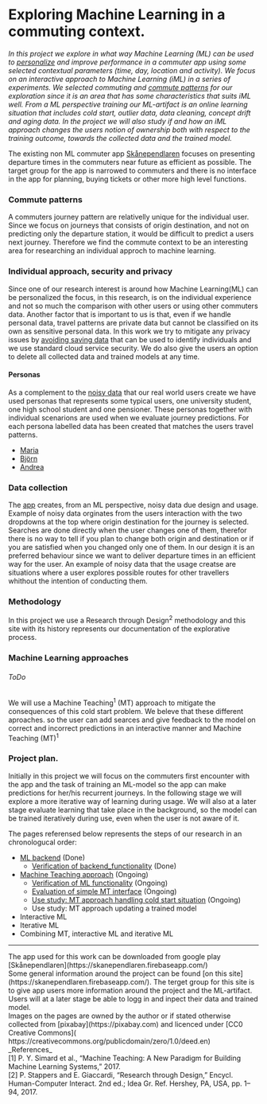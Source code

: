 # Exploring Machine Learning in a commuting context.
*In this project we explore in what way Machine Learning (ML) can be used to [personalize](#individual-approach-security-and-privacy) and improve performance in a commuter app using some selected contextual parameters (time, day, location and activity). We focus on an interactive approach to Machine Learning (iML) in a series of experiments. We selected commuting and [commute patterns](#Commute-patterns) for our exploration since it is an area that has some characteristics that suits iML well. From a ML perspective training our ML-artifact is an online learning situation that includes cold start, outlier data, data cleaning, concept drift and aging data. In the project we will also study if and how an iML approach changes the users notion of ownership both with respect to the training outcome, towards the collected data and the trained model.*

The existing non ML commuter app [Skånependlaren](https://play.google.com/store/apps/details?id=se.k3larra.alvebuss&hl=sv) focuses on presenting departure times in the commuters near future as efficient as possible. The target group for the app is narrowed to commuters and there is no interface in the app for planning, buying tickets or other more high level functions.

### Commute patterns
A commuters journey pattern are relativelly unique for the individual user. Since we focus on journeys that consists of origin destination, and not on predicting only the departure station, it would be difficult to predict a users next journey. Therefore we find the commute context to be an interesting area for researching an individual approch to machine learning.

### Individual approach, security and privacy
Since one of our research interest is around how Machine Learning(ML) can be personalized the focus, in this research, is on the individual experience and not so much the comparison with other users or using other commuters data. Another factor that is important to us is that, even if we handle personal data, travel patterns are private data but cannot be classified on its own as sensitive personal data. In this work we try to mitigate any privacy issues by [avoiding saving data](https://skanependlaren.firebaseapp.com) that can be used to identify individuals and we use standard cloud service security. We do also give the users an option to delete all collected data and trained models at any time.

#### Personas
As a complement to the [noisy data](#Data-collection) that our real world users create we have used personas that represents some typical users, one university student, one high school student and one pensioner. These personas together with individual scenarions are used when we evaluate journey predictions. For each persona labelled data has been created that matches the users travel patterns.

* [Maria](personas/Maria.md)
* [Björn](personas/Bjorn.md)
* [Andrea](personas/Andrea.md)

### Data collection
The [app](https://skanependlaren.firebaseapp.com/) creates, from an ML perspective, noisy data due design and usage. Example of noisy data orginates from the users interaction with the two dropdowns at the top where origin destination for the journey is selected. Searches are done directly when the user changes one of them, therefor there is no way to tell if you plan to change both origin and destination or if you are satisfied when you changed only one of them. In our design it is an preferred behaviour since we want to deliver departure times in an efficient way for the user. An example of noisy data that the usage creatse are situations where a user explores possible routes for other travellers whithout the intention of conducting them.

### Methodology
In this project we use a Research through Design<sup>2</sup> methodology and this site with its history represents our documentation of the explorative process.

### Machine Learning approaches
###### ToDo
 We will use a Machine Teaching<sup>1</sup> (MT) approach to mitigate the consequences of this cold start problem.
We beleve that these different aproaches. so the user can add searces and give feedback to the model on correct and incorrect predictions in an interactive manner
and Machine Teaching (MT)<sup>1</sup>

### Project plan.
Initially in this project we will focus on the commuters first encounter with the app and the task of training an ML-model so the app can make predictions for her/his recurrent journeys. In the following stage we will explore a more iterative way of learning during usage. We will also at a later stage evaluate learning that take place in the background, so the model can be trained iteratively during use, even when the user is not aware of it.

The pages referensed below represents the steps of our research in an chronologucal order:
* [ML backend](backend/backend.md) (Done)
  * [Verification of backend_functionality](backend/backend.md#Verification-of-backend-functionality) (Done)
* [Machine Teaching approach](#Initial-MT-research-approach) (Ongoing)
  * [Verification of ML functionality](#Verification_of_ML_functionality) (Ongoing)
  * [Evaluation of simple MT interface](#Evaluation_of_MT_interface) (Ongoing)
  * [Use study: MT approach handling cold start situation](#User_study_MT_approach_handling_cold_start_situation) (Ongoing)
  * Use study: MT approach updating a trained model
* Interactive ML
* Iterative ML
* Combining MT, interactive ML and iterative ML

<hr>
The app used for this work can be downloaded from google play [Skånependlaren](https://skanependlaren.firebaseapp.com/) <br/>
Some general information around the project can be found [on this site](https://skanependlaren.firebaseapp.com/). The terget group for this site is to give app users more information around the project and the ML-artifact. Users will at a later stage be able to logg in and inpect their data and trained model.<br/>
Images on the pages are owned by the author or if stated otherwise collected from [pixabay](https://pixabay.com) and licenced under [CC0 Creative Commons]( https://creativecommons.org/publicdomain/zero/1.0/deed.en)<br/>
_References_<br/>
[1] P. Y. Simard et al., “Machine Teaching: A New Paradigm for Building Machine Learning Systems,” 2017.<br/>
[2] P. Stappers and E. Giaccardi, “Research through Design,” Encycl. Human-Computer Interact. 2nd ed.; Idea Gr. Ref. Hershey, PA, USA, pp. 1–94, 2017.
